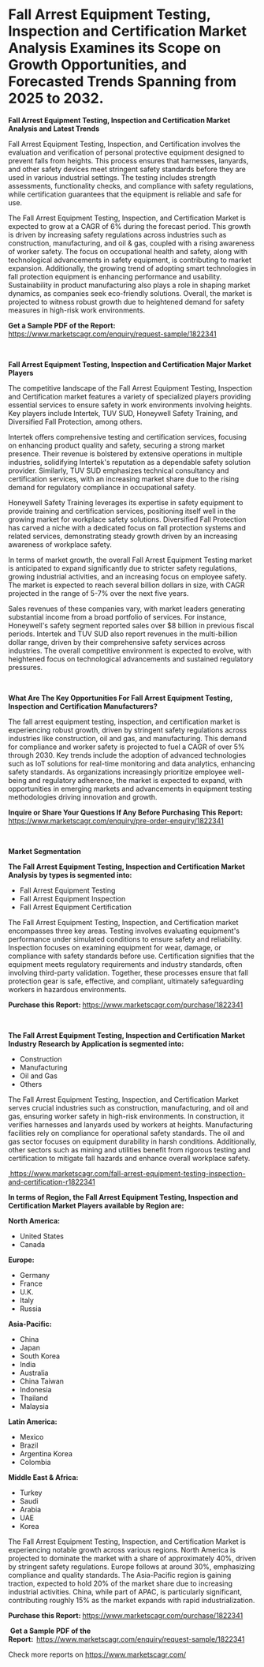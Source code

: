 <p><h1>Fall Arrest Equipment Testing, Inspection and Certification Market Analysis Examines its Scope on Growth Opportunities, and Forecasted Trends Spanning from 2025 to 2032.</h1></p><p><strong>Fall Arrest Equipment Testing, Inspection and Certification Market Analysis and Latest Trends</strong></p>
<p><p>Fall Arrest Equipment Testing, Inspection, and Certification involves the evaluation and verification of personal protective equipment designed to prevent falls from heights. This process ensures that harnesses, lanyards, and other safety devices meet stringent safety standards before they are used in various industrial settings. The testing includes strength assessments, functionality checks, and compliance with safety regulations, while certification guarantees that the equipment is reliable and safe for use.</p><p>The Fall Arrest Equipment Testing, Inspection, and Certification Market is expected to grow at a CAGR of 6% during the forecast period. This growth is driven by increasing safety regulations across industries such as construction, manufacturing, and oil & gas, coupled with a rising awareness of worker safety. The focus on occupational health and safety, along with technological advancements in safety equipment, is contributing to market expansion. Additionally, the growing trend of adopting smart technologies in fall protection equipment is enhancing performance and usability. Sustainability in product manufacturing also plays a role in shaping market dynamics, as companies seek eco-friendly solutions. Overall, the market is projected to witness robust growth due to heightened demand for safety measures in high-risk work environments.</p></p>
<p><strong>Get a Sample PDF of the Report:&nbsp;</strong> <a href="https://www.marketscagr.com/enquiry/request-sample/1822341?utm_campaign=3019&utm_medium=2&utm_source=Github&utm_content=ia&utm_term=11032025&utm_id=fall-arrest-equipment-testing-inspection-and-certification">https://www.marketscagr.com/enquiry/request-sample/1822341</a></p>
<p>&nbsp;</p>
<p><strong>Fall Arrest Equipment Testing, Inspection and Certification Major Market Players</strong></p>
<p><p>The competitive landscape of the Fall Arrest Equipment Testing, Inspection and Certification market features a variety of specialized players providing essential services to ensure safety in work environments involving heights. Key players include Intertek, TUV SUD, Honeywell Safety Training, and Diversified Fall Protection, among others.</p><p>Intertek offers comprehensive testing and certification services, focusing on enhancing product quality and safety, securing a strong market presence. Their revenue is bolstered by extensive operations in multiple industries, solidifying Intertek's reputation as a dependable safety solution provider. Similarly, TUV SUD emphasizes technical consultancy and certification services, with an increasing market share due to the rising demand for regulatory compliance in occupational safety.</p><p>Honeywell Safety Training leverages its expertise in safety equipment to provide training and certification services, positioning itself well in the growing market for workplace safety solutions. Diversified Fall Protection has carved a niche with a dedicated focus on fall protection systems and related services, demonstrating steady growth driven by an increasing awareness of workplace safety.</p><p>In terms of market growth, the overall Fall Arrest Equipment Testing market is anticipated to expand significantly due to stricter safety regulations, growing industrial activities, and an increasing focus on employee safety. The market is expected to reach several billion dollars in size, with CAGR projected in the range of 5-7% over the next five years.</p><p>Sales revenues of these companies vary, with market leaders generating substantial income from a broad portfolio of services. For instance, Honeywell's safety segment reported sales over $8 billion in previous fiscal periods. Intertek and TUV SUD also report revenues in the multi-billion dollar range, driven by their comprehensive safety services across industries. The overall competitive environment is expected to evolve, with heightened focus on technological advancements and sustained regulatory pressures.</p></p>
<p>&nbsp;</p>
<p><strong>What Are The Key Opportunities For Fall Arrest Equipment Testing, Inspection and Certification Manufacturers?</strong></p>
<p><p>The fall arrest equipment testing, inspection, and certification market is experiencing robust growth, driven by stringent safety regulations across industries like construction, oil and gas, and manufacturing. This demand for compliance and worker safety is projected to fuel a CAGR of over 5% through 2030. Key trends include the adoption of advanced technologies such as IoT solutions for real-time monitoring and data analytics, enhancing safety standards. As organizations increasingly prioritize employee well-being and regulatory adherence, the market is expected to expand, with opportunities in emerging markets and advancements in equipment testing methodologies driving innovation and growth.</p></p>
<p><strong>Inquire or Share Your Questions If Any Before Purchasing This Report:</strong> <a href="https://www.marketscagr.com/enquiry/pre-order-enquiry/1822341?utm_campaign=3019&utm_medium=2&utm_source=Github&utm_content=ia&utm_term=11032025&utm_id=fall-arrest-equipment-testing-inspection-and-certification">https://www.marketscagr.com/enquiry/pre-order-enquiry/1822341</a></p>
<p>&nbsp;</p>
<p><strong>Market Segmentation</strong></p>
<p><strong>The Fall Arrest Equipment Testing, Inspection and Certification Market Analysis by types is segmented into:</strong></p>
<p><ul><li>Fall Arrest Equipment Testing</li><li>Fall Arrest Equipment Inspection</li><li>Fall Arrest Equipment Certification</li></ul></p>
<p><p>The Fall Arrest Equipment Testing, Inspection, and Certification market encompasses three key areas. Testing involves evaluating equipment's performance under simulated conditions to ensure safety and reliability. Inspection focuses on examining equipment for wear, damage, or compliance with safety standards before use. Certification signifies that the equipment meets regulatory requirements and industry standards, often involving third-party validation. Together, these processes ensure that fall protection gear is safe, effective, and compliant, ultimately safeguarding workers in hazardous environments.</p></p>
<p><strong>Purchase this Report:&nbsp;</strong><a href="https://www.marketscagr.com/purchase/1822341?utm_campaign=3019&utm_medium=2&utm_source=Github&utm_content=ia&utm_term=11032025&utm_id=fall-arrest-equipment-testing-inspection-and-certification">https://www.marketscagr.com/purchase/1822341</a></p>
<p>&nbsp;</p>
<p><strong>The Fall Arrest Equipment Testing, Inspection and Certification Market Industry Research by Application is segmented into:</strong></p>
<p><ul><li>Construction</li><li>Manufacturing</li><li>Oil and Gas</li><li>Others</li></ul></p>
<p><p>The Fall Arrest Equipment Testing, Inspection, and Certification Market serves crucial industries such as construction, manufacturing, and oil and gas, ensuring worker safety in high-risk environments. In construction, it verifies harnesses and lanyards used by workers at heights. Manufacturing facilities rely on compliance for operational safety standards. The oil and gas sector focuses on equipment durability in harsh conditions. Additionally, other sectors such as mining and utilities benefit from rigorous testing and certification to mitigate fall hazards and enhance overall workplace safety.</p></p>
<p><a href="https://www.marketscagr.com/fall-arrest-equipment-testing-inspection-and-certification-r1822341?utm_campaign=3019&utm_medium=2&utm_source=Github&utm_content=ia&utm_term=11032025&utm_id=fall-arrest-equipment-testing-inspection-and-certification">&nbsp;https://www.marketscagr.com/fall-arrest-equipment-testing-inspection-and-certification-r1822341</a></p>
<p><strong>In terms of Region, the Fall Arrest Equipment Testing, Inspection and Certification Market Players available by Region are:</strong></p>
<p>
    <p> <strong> North America: </strong>
        <ul>
            <li>United States</li>
            <li>Canada</li>
        </ul>
        </p> 
    <p> <strong> Europe: </strong>
        <ul>
            <li>Germany</li>
            <li>France</li>
            <li>U.K.</li>
            <li>Italy</li>
            <li>Russia</li>
        </ul>
        </p> 
    <p> <strong> Asia-Pacific: </strong>
        <ul>
            <li>China</li>
            <li>Japan</li>
            <li>South Korea</li>
            <li>India</li>
            <li>Australia</li>
            <li>China Taiwan</li>
            <li>Indonesia</li>
            <li>Thailand</li>
            <li>Malaysia</li>
        </ul>
        </p> 
    <p> <strong> Latin America: </strong>
        <ul>
            <li>Mexico</li>
            <li>Brazil</li>
            <li>Argentina Korea</li>
            <li>Colombia</li>
        </ul>
        </p> 
    <p> <strong> Middle East & Africa: </strong>
        <ul>
            <li>Turkey</li>
            <li>Saudi</li>
            <li>Arabia</li>
            <li>UAE</li>
            <li>Korea</li>
        </ul>
    </p>
    </p>
<p><p>The Fall Arrest Equipment Testing, Inspection, and Certification Market is experiencing notable growth across various regions. North America is projected to dominate the market with a share of approximately 40%, driven by stringent safety regulations. Europe follows at around 30%, emphasizing compliance and quality standards. The Asia-Pacific region is gaining traction, expected to hold 20% of the market share due to increasing industrial activities. China, while part of APAC, is particularly significant, contributing roughly 15% as the market expands with rapid industrialization.</p></p>
<p><strong>Purchase this Report: </strong><a href="https://www.marketscagr.com/purchase/1822341?utm_campaign=3019&utm_medium=2&utm_source=Github&utm_content=ia&utm_term=11032025&utm_id=fall-arrest-equipment-testing-inspection-and-certification">https://www.marketscagr.com/purchase/1822341</a></p>
<p>&nbsp;<strong>Get a Sample PDF of the Report:&nbsp;&nbsp;</strong><a href="https://www.marketscagr.com/enquiry/request-sample/1822341?utm_campaign=3019&utm_medium=2&utm_source=Github&utm_content=ia&utm_term=11032025&utm_id=fall-arrest-equipment-testing-inspection-and-certification">https://www.marketscagr.com/enquiry/request-sample/1822341</a></p>
<p><strong></strong></p>
<p>Check more reports on <a href="https://www.marketscagr.com/?utm_campaign=3019&utm_medium=2&utm_source=Github&utm_content=ia&utm_term=11032025&utm_id=fall-arrest-equipment-testing-inspection-and-certification">https://www.marketscagr.com/</a></p>